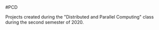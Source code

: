 #PCD

Projects created during the "Distributed and Parallel Computing" class during the second semester of 2020.

